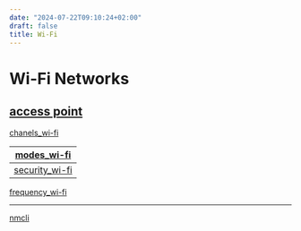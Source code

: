 ```yaml
---
date: "2024-07-22T09:10:24+02:00"
draft: false
title: Wi-Fi
---
```


# Wi-Fi Networks

## [access point](/Network/Ref_OSI/access_point)

[chanels_wi-fi](/Network/WI-FI/chanels_wi-fi)

| [modes_wi-fi](/Network/WI-FI/modes_wi-fi)       |
|-------------------------------------------------------------|
| [security_wi-fi](/Network/WI-FI/security_wi-fi) |

[frequency_wi-fi](/Network/WI-FI/frequency_wi-fi)

------------------------------------------------------------------------

[nmcli]()
